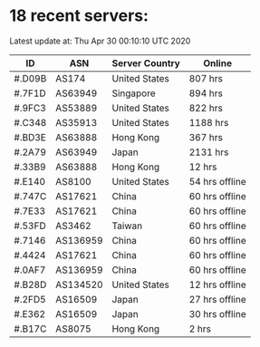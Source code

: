 # 18 recent servers:

Latest update at: Thu Apr 30 00:10:10 UTC 2020

| ID | ASN | Server Country | Online |
| -- | --- | -------------- | ------ |
| #.D09B | AS174 | United States | 807 hrs |
| #.7F1D | AS63949 | Singapore | 894 hrs |
| #.9FC3 | AS53889 | United States | 822 hrs |
| #.C348 | AS35913 | United States | 1188 hrs |
| #.BD3E | AS63888 | Hong Kong | 367 hrs |
| #.2A79 | AS63949 | Japan | 2131 hrs |
| #.33B9 | AS63888 | Hong Kong | 12 hrs |
| #.E140 | AS8100 | United States | 54 hrs offline |
| #.747C | AS17621 | China | 60 hrs offline |
| #.7E33 | AS17621 | China | 60 hrs offline |
| #.53FD | AS3462 | Taiwan | 60 hrs offline |
| #.7146 | AS136959 | China | 60 hrs offline |
| #.4424 | AS17621 | China | 60 hrs offline |
| #.0AF7 | AS136959 | China | 60 hrs offline |
| #.B28D | AS134520 | United States | 12 hrs offline |
| #.2FD5 | AS16509 | Japan | 27 hrs offline |
| #.E362 | AS16509 | Japan | 30 hrs offline |
| #.B17C | AS8075 | Hong Kong | 2 hrs |

